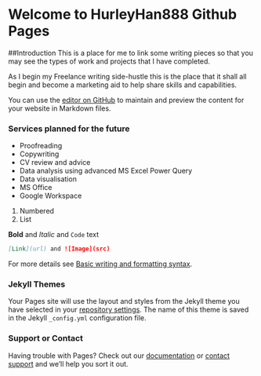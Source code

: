 # Welcome to HurleyHan888 Github Pages

##Introduction
This is a place for me to link some writing pieces so that you may see the types of work and projects that I have completed.  

As I begin my Freelance writing side-hustle this is the place that it shall all begin and become a marketing aid to help share skills and capabilities.

You can use the [editor on GitHub](https://github.com/hurleyhan888/hurleyhan888.github.io/edit/main/README.md) to maintain and preview the content for your website in Markdown files.

### Services planned for the future

- Proofreading
- Copywriting
- CV review and advice
- Data analysis using advanced MS Excel Power Query
- Data visualisation
- MS Office
- Google Workspace

1. Numbered
2. List

**Bold** and _Italic_ and `Code` text
```markdown
[Link](url) and ![Image](src)
```

For more details see [Basic writing and formatting syntax](https://docs.github.com/en/github/writing-on-github/getting-started-with-writing-and-formatting-on-github/basic-writing-and-formatting-syntax).

### Jekyll Themes

Your Pages site will use the layout and styles from the Jekyll theme you have selected in your [repository settings](https://github.com/hurleyhan888/hurleyhan888.github.io/settings/pages). The name of this theme is saved in the Jekyll `_config.yml` configuration file.

### Support or Contact

Having trouble with Pages? Check out our [documentation](https://docs.github.com/categories/github-pages-basics/) or [contact support](https://support.github.com/contact) and we’ll help you sort it out.
